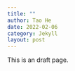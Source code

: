```yaml
---
title: ""
author: Tao He
date: 2022-02-06
category: Jekyll
layout: post
---
```


This is an draft page.

